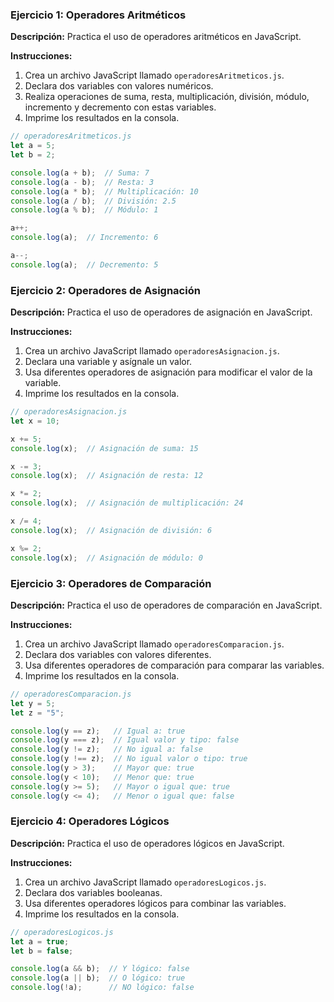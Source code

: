 ### Ejercicio 1: Operadores Aritméticos

**Descripción:**
Practica el uso de operadores aritméticos en JavaScript.

**Instrucciones:**
1. Crea un archivo JavaScript llamado `operadoresAritmeticos.js`.
2. Declara dos variables con valores numéricos.
3. Realiza operaciones de suma, resta, multiplicación, división, módulo, incremento y decremento con estas variables.
4. Imprime los resultados en la consola.

```javascript
// operadoresAritmeticos.js
let a = 5;
let b = 2;

console.log(a + b);  // Suma: 7
console.log(a - b);  // Resta: 3
console.log(a * b);  // Multiplicación: 10
console.log(a / b);  // División: 2.5
console.log(a % b);  // Módulo: 1

a++;
console.log(a);  // Incremento: 6

a--;
console.log(a);  // Decremento: 5
```

### Ejercicio 2: Operadores de Asignación

**Descripción:**
Practica el uso de operadores de asignación en JavaScript.

**Instrucciones:**
1. Crea un archivo JavaScript llamado `operadoresAsignacion.js`.
2. Declara una variable y asígnale un valor.
3. Usa diferentes operadores de asignación para modificar el valor de la variable.
4. Imprime los resultados en la consola.

```javascript
// operadoresAsignacion.js
let x = 10;

x += 5;
console.log(x);  // Asignación de suma: 15

x -= 3;
console.log(x);  // Asignación de resta: 12

x *= 2;
console.log(x);  // Asignación de multiplicación: 24

x /= 4;
console.log(x);  // Asignación de división: 6

x %= 2;
console.log(x);  // Asignación de módulo: 0
```

### Ejercicio 3: Operadores de Comparación

**Descripción:**
Practica el uso de operadores de comparación en JavaScript.

**Instrucciones:**
1. Crea un archivo JavaScript llamado `operadoresComparacion.js`.
2. Declara dos variables con valores diferentes.
3. Usa diferentes operadores de comparación para comparar las variables.
4. Imprime los resultados en la consola.

```javascript
// operadoresComparacion.js
let y = 5;
let z = "5";

console.log(y == z);   // Igual a: true
console.log(y === z);  // Igual valor y tipo: false
console.log(y != z);   // No igual a: false
console.log(y !== z);  // No igual valor o tipo: true
console.log(y > 3);    // Mayor que: true
console.log(y < 10);   // Menor que: true
console.log(y >= 5);   // Mayor o igual que: true
console.log(y <= 4);   // Menor o igual que: false
```

### Ejercicio 4: Operadores Lógicos

**Descripción:**
Practica el uso de operadores lógicos en JavaScript.

**Instrucciones:**
1. Crea un archivo JavaScript llamado `operadoresLogicos.js`.
2. Declara dos variables booleanas.
3. Usa diferentes operadores lógicos para combinar las variables.
4. Imprime los resultados en la consola.

```javascript
// operadoresLogicos.js
let a = true;
let b = false;

console.log(a && b);  // Y lógico: false
console.log(a || b);  // O lógico: true
console.log(!a);      // NO lógico: false
```
